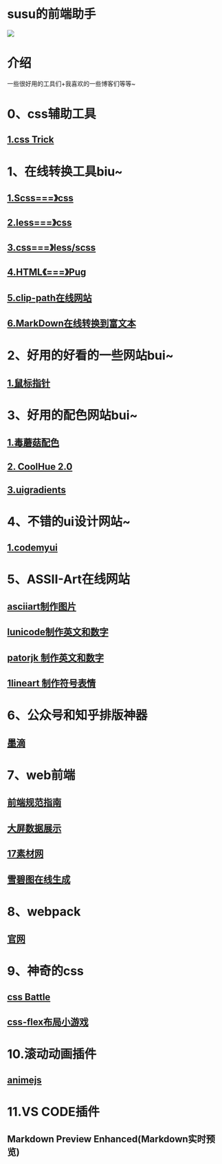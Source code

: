 # susu的前端助手
![](https://s3.bmp.ovh/imgs/2022/07/28/eabd10da48d873d2.png)
# 介绍
一些很好用的工具们+我喜欢的一些博客们等等~

# 0、css辅助工具
## [1.css Trick](https://csstrick.alipay.com/) 

# 1、在线转换工具biu~

## [1.Scss===》css](https://www.sassmeister.com/)

## [2.less===》css](http://tools.jb51.net/code/less2css)

## [3.css===》less/scss](https://www.sass.hk/css2sass/)

## [4.HTML《===》Pug](http://www.html2jade.org/)

## [5.clip-path在线网站](http://tools.jb51.net/code/css3path)

## [6.MarkDown在线转换到富文本](http://md.aclickall.com/)

# 2、好用的好看的一些网站bui~

## [1.鼠标指针](https://zhutix.com/tag/cursors/)

# 3、好用的配色网站bui~

## [1.毒蘑菇配色](https://color.dumogu.top/)

## [2. CoolHue 2.0](https://webkul.github.io/coolhue/)

## [3.uigradients](https://uigradients.com/#Anwar)

# 4、不错的ui设计网站~
## [1.codemyui](https://codemyui.com/)

# 5、ASSII-Art在线网站
## [asciiart制作图片](https://asciiart.club/)
## [lunicode制作英文和数字](https://lunicode.com/)
## [patorjk 制作英文和数字](http://patorjk.com/software/taag/)
## [1lineart 制作符号表情](http://1lineart.kulaone.com/)

# 6、公众号和知乎排版神器
## [墨滴](https://mdnice.com/)

# 7、web前端
## [前端规范指南](https://gitee.com/MinJieLiu/web-standard/)
## [大屏数据展示](https://gitee.com/lvyeyou/DaShuJuZhiDaPingZhanShi/)
## [17素材网](https://www.17sucai.com/)
## [雪碧图在线生成](https://www.toptal.com/developers/css/sprite-generator)

# 8、webpack
## [官网](https://webpack.docschina.org/)

# 9、神奇的css
## [css Battle](https://cssbattle.dev/)
## [css-flex布局小游戏](https://codingfantasy.com/games)

# 10.滚动动画插件
## [animejs](https://www.animejs.cn/)

# 11.VS CODE插件
## Markdown Preview Enhanced(Markdown实时预览)